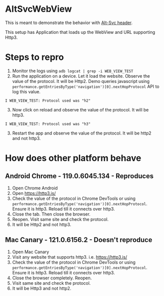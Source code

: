 # AltSvcWebView

This is meant to demonstrate the behavior with [Alt-Svc header](https://developer.mozilla.org/en-US/docs/Web/HTTP/Headers/Alt-Svc).

This setup has Application that loads up the WebView and URL supporting Http3.


# Steps to repro
1. Monitor the logs using `adb logcat | grep -i WEB_VIEW_TEST`
2. Run the application on a device. Let it load the website. Observe the value of the protocol. It will be Http2. Demo queries javascript using `performance.getEntriesByType('navigation')[0].nextHopProtocol` API to log this value.

`
I WEB_VIEW_TEST: Protocol used was "h2"
`

3. Now click on reload and observe the value of the protocol. It will be http3.

`
I WEB_VIEW_TEST: Protocol used was "h3"
`


3. Restart the app and observe the value of the protocol. It will be http2 and not http3.

# How does other platform behave
## Android Chrome - 119.0.6045.134 - Reproduces
1. Open Chrome Android
2. Open https://http3.is/
3. Check the value of the protocol in Chrome DevTools or using `performance.getEntriesByType('navigation')[0].nextHopProtocol`. Ensure it is http3. Reload till it connects over http3.
4. Close the tab. Then close the browser.
5. Reopen. Visit same site and check the protocol.
6. It will be Http2 and not http3.


## Mac Canary - 121.0.6156.2 - Doesn't reproduce

1. Open Mac Canary
2. Visit any website that supports http3. i.e. https://http3.is/
3. Check the value of the protocol in Chrome DevTools or using `performance.getEntriesByType('navigation')[0].nextHopProtocol`. Ensure it is http3. Reload till it connects over http3.
4. Close the browser completely. Reopen.
5. Visit same site and check the protocol.
6. It will be Http3 and not http2.

